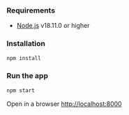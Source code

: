 ### Requirements
* [Node.js](https://nodejs.org/) v18.11.0 or higher

### Installation

```bash
npm install
```

### Run the app

```bash
npm start
```

Open in a browser [http://localhost:8000](http://localhost:8000)